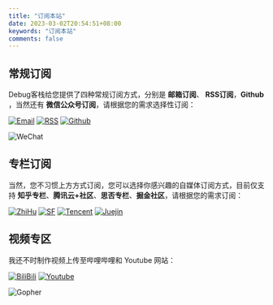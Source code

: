 ```yaml
---
title: "订阅本站"
date: 2023-03-02T20:54:51+08:00
keywords: "订阅本站"
comments: false
---
```


## 常规订阅

Debug客栈给您提供了四种常规订阅方式，分别是 **邮箱订阅**、 **RSS订阅**，**Github** ，当然还有 **微信公众号订阅**，请根据您的需求选择性订阅：

[![Email](https://img.shields.io/badge/Email订阅(推荐)-9933ff?logo=mailchimp&logoColor=white&style=for-the-badge)](https://mailchi.mp/510cad3f229f/debuginn)
[![RSS](https://img.shields.io/badge/RSS订阅(经典)-ff6600?logo=rss&logoColor=white&style=for-the-badge)](https://blog.debuginn.com/index.xml)
[![Github](https://img.shields.io/badge/Github(Follow)-000000?logo=github&logoColor=white&style=for-the-badge)](https://github.com/debuginn)

![WeChat](https://cdn.jsdelivr.net/gh/debuginn/image@main/img/202302202248422.png)

## 专栏订阅

当然，您不习惯上方方式订阅，您可以选择你感兴趣的自媒体订阅方式，目前仅支持 **知乎专栏**、**腾讯云+社区**、**思否专栏**、**掘金社区**，请根据您的需求订阅：

[![ZhiHu](https://img.shields.io/badge/知乎专栏(155关注)-0040ff?logo=zhihu&logoColor=white&style=for-the-badge)](https://www.zhihu.com/people/debuginn/posts)
[![SF](https://img.shields.io/badge/思否社区(622关注)-145214?logo=go&logoColor=white&style=for-the-badge)](https://segmentfault.com/u/debuginn/articles)
[![Tencent](https://img.shields.io/badge/腾讯社区(083关注)-7f00ff?logo=icloud&logoColor=white&style=for-the-badge)](https://cloud.tencent.com/developer/column/83947)
[![Juejin](https://img.shields.io/badge/掘金社区(推荐关注)-007FFF?logo=juejin&logoColor=white&style=for-the-badge)](https://juejin.cn/user/817692380500702/posts)

## 视频专区

我还不时制作视频上传至哔哩哔哩和 Youtube 网站：

[![BiliBili](https://img.shields.io/badge/Bilibili-ff0066?logo=bilibili&logoColor=white&style=for-the-badge)](https://space.bilibili.com/238989334)
[![Youtube](https://img.shields.io/badge/Youtube-ff0000?logo=youtube&logoColor=white&style=for-the-badge)](https://www.youtube.com/@debuginn)

![Gopher](https://cdn.jsdelivr.net/gh/debuginn/image@main/img/202303022149399.png)